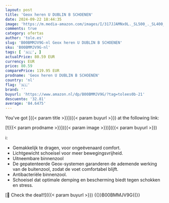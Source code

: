```yaml
---
layout: post
title: 'Geox heren U DUBLIN B SCHOENEN'
date: 2024-09-22 18:44:35
image: 'https://m.media-amazon.com/images/I/317JJAMNx0L._SL500_._SL400_.jpg'
comments: true
category: ofertas
author: 'tole.es'
slug: 'B00BMMJV9G-nl Geox heren U DUBLIN B SCHOENEN'
sku: 'B00BMMJV9G-nl'
tags: [ '🇳🇱', ]
actualPrice: 80.59 EUR
currency: EUR
price: 80.59
comparePrice: 119.95 EUR
prodname: 'Geox heren U DUBLIN B SCHOENEN'
country: 'nl'
flag: '🇳🇱'
brand: ''
buyurl: 'https://www.amazon.nl/dp/B00BMMJV9G/?tag=tolees0b-21'
descuento: '32.81'
average: '84.6475'
---
```


You've got [{{< param title >}}]({{< param buyurl >}}) at the following link:

[![{{< param prodname >}}]({{< param image >}})]({{< param buyurl >}})

ℹ️:

- Gemakkelijk te dragen, voor ongeëvenaard comfort.
- Lichtgewicht schoeisel voor meer bewegingsvrijheid.
- Uitneembare binnenzool
- De gepatenteerde Geox-systemen garanderen de ademende werking van de buitenzool, zodat de voet comfortabel blijft.
- Antibacteriële binnenzool.
- Schoeisel dat optimale demping en bescherming biedt tegen schokken en stress.

[🛒 Check the deal!!]({{< param buyurl >}})
{{<world>}}B00BMMJV9G{{</world>}}
